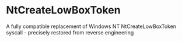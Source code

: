 # NtCreateLowBoxToken
A fully compatible replacement of Windows NT NtCreateLowBoxToken syscall - precisely restored from reverse engineering
